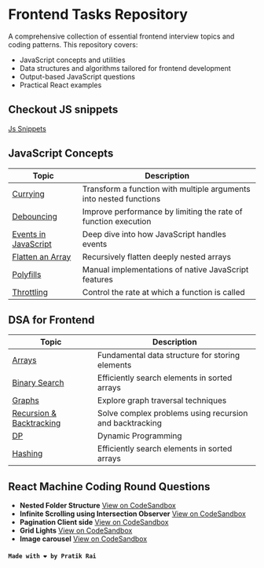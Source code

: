 # Frontend Tasks Repository

A comprehensive collection of essential frontend interview topics and coding patterns. This repository covers:

* JavaScript concepts and utilities
* Data structures and algorithms tailored for frontend development
* Output-based JavaScript questions
* Practical React examples


## Checkout JS snippets
[Js Snippets](./Javascript/JsSnippets.md)


## JavaScript Concepts

| Topic                                                         | Description                                                        |
| ------------------------------------------------------------- | ------------------------------------------------------------------ |
| [Currying](./Javascript/currying/currying.js)                 | Transform a function with multiple arguments into nested functions |
| [Debouncing](./Javascript/debouncing/debouncing.js)           | Improve performance by limiting the rate of function execution     |
| [Events in JavaScript](./Javascript/eventsInJs/eventsInJs.js) | Deep dive into how JavaScript handles events                       |
| [Flatten an Array](./Javascript/flattenArray/flattenArray.js) | Recursively flatten deeply nested arrays                           |
| [Polyfills](./Javascript/polyfills)                           | Manual implementations of native JavaScript features               |
| [Throttling](./Javascript/throttling)                         | Control the rate at which a function is called                     |


## DSA for Frontend

| Topic                                                                 | Description                                             |
| --------------------------------------------------------------------- | ------------------------------------------------------- |
| [Arrays](./DsAlgoForFrontend/Array)                                   | Fundamental data structure for storing elements         |
| [Binary Search](./DsAlgoForFrontend/BinarySearch)                     | Efficiently search elements in sorted arrays            |
| [Graphs](./DsAlgoForFrontend/Graph)                                   | Explore graph traversal techniques                      |
| [Recursion & Backtracking](./DsAlgoForFrontend/recursionBacktracking) | Solve complex problems using recursion and backtracking |
| [DP](./DsAlgoForFrontend/Dp) | Dynamic Programming                    | Solve complex problems using dynamic programming        |
| [Hashing](./DsAlgoForFrontend/Hashing) | Efficiently search elements in sorted arrays            |

## React Machine Coding Round Questions

* **Nested Folder Structure**
  [View on CodeSandbox](https://codesandbox.io/p/sandbox/silly-blackburn-gygvnx)
* **Infinite Scrolling using Intersection Observer**
  [View on CodeSandbox](https://codesandbox.io/p/sandbox/mystifying-bardeen-k7z37z)
* **Pagination Client side**
  [View on CodeSandbox](https://codesandbox.io/p/sandbox/y873rn)
* **Grid Lights**
  [View on CodeSandbox](https://codesandbox.io/p/sandbox/64f5yg)
* **Image carousel**
  [View on CodeSandbox](https://codesandbox.io/p/sandbox/xchc55)




####  `Made with ❤️ by Pratik Rai`
